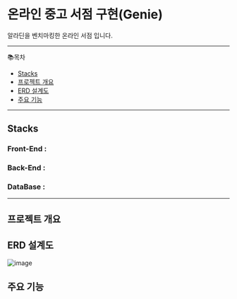 # 온라인 중고 서점 구현(Genie)

알라딘을 벤치마킹한 온라인 서점 입니다.
* * *

📚목차
- [Stacks](#Stacks)
- [프로젝트 개요](#2️⃣프로젝트-개요)
- [ERD 설계도](#3️⃣ERD-설계도)
- [주요 기능](#4️⃣주요-기능)

* * *

## Stacks
### Front-End :

### Back-End :

### DataBase :

* * *



## 프로젝트 개요   

## ERD 설계도
![image](https://github.com/Maksimssi/genie/assets/142511332/03f10079-b971-478a-9c3a-0e5dae596c4c)

## 주요 기능

